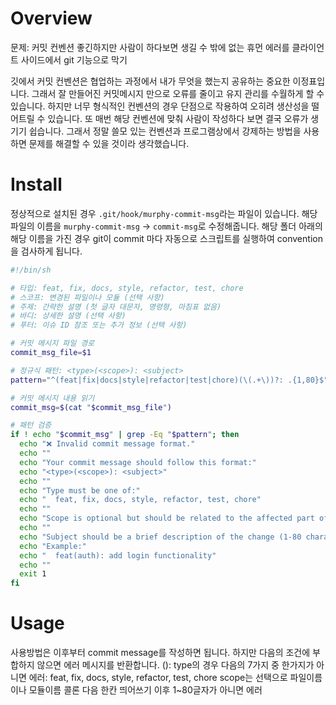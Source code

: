 # Overview
문제: 커밋 컨벤션 좋긴하지만 사람이 하다보면 생길 수 밖에 없는 휴먼 에러를 클라이언트 사이드에서 git 기능으로 막기

깃에서 커밋 컨벤션은 협업하는 과정에서 내가 무엇을 했는지 공유하는 중요한 이정표입니다. 그래서 잘 만들어진 커밋메시지 만으로 오류를 줄이고 유지 관리를 수월하게 할 수 있습니다. 하지만 너무 형식적인 컨벤션의 경우 단점으로 작용하여 오히려 생산성을 떨어트릴 수 있습니다. 또 매번 해당 컨벤션에 맞춰 사람이 작성하다 보면 결국 오류가 생기기 쉽습니다. 그래서 정말 쓸모 있는 컨벤션과 프로그램상에서 강제하는 방법을 사용하면 문제를 해결할 수 있을 것이라 생각했습니다.


# Install
정상적으로 설치된 경우 `.git/hook/murphy-commit-msg`라는 파일이 있습니다. 해당 파일의 이름을
`murphy-commit-msg` -> `commit-msg`로 수정해줍니다.
해당 폴더 아래의 해당 이름을 가진 경우 git이 commit 마다 자동으로 스크립트를 실행하여 convention을 검사하게 됩니다.

```sh
#!/bin/sh

# 타입: feat, fix, docs, style, refactor, test, chore
# 스코프: 변경된 파일이나 모듈 (선택 사항)
# 주제: 간략한 설명 (첫 글자 대문자, 명령형, 마침표 없음)
# 바디: 상세한 설명 (선택 사항)
# 푸터: 이슈 ID 참조 또는 추가 정보 (선택 사항)

# 커밋 메시지 파일 경로
commit_msg_file=$1

# 정규식 패턴: <type>(<scope>): <subject>
pattern="^(feat|fix|docs|style|refactor|test|chore)(\(.+\))?: .{1,80}$"

# 커밋 메시지 내용 읽기
commit_msg=$(cat "$commit_msg_file")

# 패턴 검증
if ! echo "$commit_msg" | grep -Eq "$pattern"; then
  echo "❌ Invalid commit message format."
  echo ""
  echo "Your commit message should follow this format:"
  echo "<type>(<scope>): <subject>"
  echo ""
  echo "Type must be one of:"
  echo "  feat, fix, docs, style, refactor, test, chore"
  echo ""
  echo "Scope is optional but should be related to the affected part of the codebase."
  echo ""
  echo "Subject should be a brief description of the change (1-80 characters)."
  echo "Example:"
  echo "  feat(auth): add login functionality"
  echo ""
  exit 1
fi

```



# Usage
사용방법은 이후부터  commit message를 작성하면 됩니다.
하지만 다음의 조건에 부합하지 않으면 에러 메시지를 반환합니다.
<type>(<scope>): <subject>
type의 경우 다음의 7가지 중 한가지가 아니면 에러: feat, fix, docs, style, refactor, test, chore
scope는 선택으로 파일이름이나 모듈이름
콜론 다음 한칸 띄어쓰기
이후 1~80글자가 아니면 에러